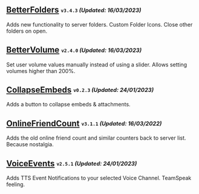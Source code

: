 ## [BetterFolders](https://betterdiscord.app/plugin/BetterFolders) <sub><sup>`v3.4.3` *(Updated: 16/03/2023)*</sup></sub>
Adds new functionality to server folders. Custom Folder Icons. Close other folders on open.

## [BetterVolume](https://betterdiscord.app/plugin/BetterVolume) <sub><sup>`v2.4.0` *(Updated: 16/03/2023)*</sup></sub>
Set user volume values manually instead of using a slider. Allows setting volumes higher than 200%.

## [CollapseEmbeds](https://betterdiscord.app/plugin/CollapseEmbeds) <sub><sup>`v0.2.3` *(Updated: 24/01/2023)*</sup></sub>
Adds a button to collapse embeds & attachments.

## [OnlineFriendCount](https://betterdiscord.app/plugin/OnlineFriendCount) <sub><sup>`v3.1.1` *(Updated: 16/03/2022)*</sup></sub>
Adds the old online friend count and similar counters back to server list. Because nostalgia.

## [VoiceEvents](https://betterdiscord.app/plugin/VoiceEvents) <sub><sup>`v2.5.1` *(Updated: 24/01/2023)*</sup></sub>
Adds TTS Event Notifications to your selected Voice Channel. TeamSpeak feeling.
